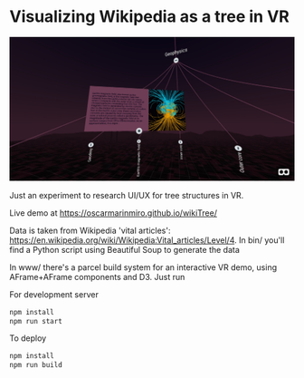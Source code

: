 # Visualizing Wikipedia as a tree in VR

[<img src="vr_tree.jpg">](https://oscarmarinmiro.github.io/wikiTree/)

Just an experiment to research UI/UX for tree structures in VR. 

Live demo at https://oscarmarinmiro.github.io/wikiTree/

Data is taken from Wikipedia 'vital articles': https://en.wikipedia.org/wiki/Wikipedia:Vital_articles/Level/4. In bin/ you'll find a Python script using Beautiful Soup to generate the data

In www/ there's a parcel build system for an interactive VR demo, using AFrame+AFrame components and D3. Just run


For development server

```
npm install
npm run start 
```

To deploy

```
npm install
npm run build
```



